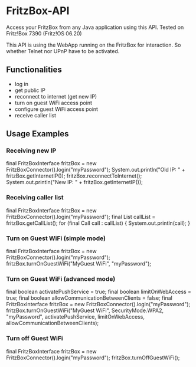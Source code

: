 # FritzBox-API
Access your FritzBox from any Java application using this API.
Tested on Fritz!Box 7390 (Fritz!OS 06.20)

This API is using the WebApp running on the FritzBox for interaction. So whether Telnet nor UPnP have to be activated.


## Functionalities
- log in
- get public IP
- reconnect to internet (get new IP)
- turn on guest WiFi access point
- configure guest WiFi access point
- receive caller list


## Usage Examples

### Receiving new IP
final FritzBoxInterface fritzBox = new FritzBoxConnector().login("myPassword");
System.out.println("Old IP: " + fritzBox.getInternetIP());
fritzBox.reconnectToInternet();
System.out.println("New IP: " + fritzBox.getInternetIP());

### Receiving caller list
final FritzBoxInterface fritzBox = new FritzBoxConnector().login("myPassword");
final List<Call> callList = fritzBox.getCallList();
for (final Call call : callList) {
	System.out.println(call);
}

### Turn on Guest WiFi (simple mode)
final FritzBoxInterface fritzBox = new FritzBoxConnector().login("myPassword");
fritzBox.turnOnGuestWiFi("MyGuest WiFi", "myPassword");

### Turn on Guest WiFi (advanced mode)
final boolean activatePushService = true;
final boolean limitOnWebAccess = true;
final boolean allowCommunicationBetweenClients = false;
final FritzBoxInterface fritzBox = new FritzBoxConnector().login("myPassword");
fritzBox.turnOnGuestWiFi("MyGuest WiFi", SecurityMode.WPA2, "myPassword", activatePushService, limitOnWebAccess, allowCommunicationBetweenClients);

### Turn off Guest WiFi
final FritzBoxInterface fritzBox = new FritzBoxConnector().login("myPassword");
fritzBox.turnOffGuestWiFi();
